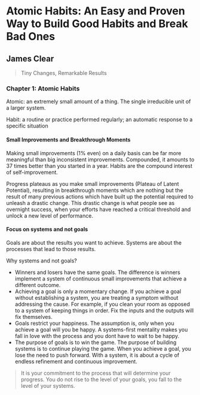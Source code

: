 # Atomic Habits: An Easy and Proven Way to Build Good Habits and Break Bad Ones

## James Clear

> Tiny Changes, Remarkable Results

### Chapter 1: Atomic Habits

Atomic: an extremely small amount of a thing. The single irreducible unit of a larger system.

Habit: a routine or practice performed regularly; an automatic response to a specific situation

#### Small Improvements and Breakthrough Moments

Making small improvements (1% even) on a daily basis can be far more meaningful than big inconsistent improvements. Compounded, it amounts to 37 times better than you started in a year. Habits are the compound interest of self-improvement.

Progress plateaus as you make small improvements (Plateau of Latent Potential), resulting in breakthrough moments which are nothing but the result of many previous actions which have built up the potential required to unleash a drastic change. This drastic change is what people see as overnight success, when your efforts have reached a critical threshold and unlock a new level of performance.

#### Focus on systems and not goals

Goals are about the results you want to achieve. Systems are about the processes that lead to those results.

Why systems and not goals?

- Winners and losers have the same goals. The difference is winners implement a system of continuous small improvements that achieve a different outcome.
- Achieving a goal is only a momentary change. If you achieve a goal without establishing a system, you are treating a symptom without addressing the cause. For example, if you clean your room as opposed to a system of keeping things in order. Fix the inputs and the outputs will fix themselves.
- Goals restrict your happiness. The assumption is, only when you achieve a goal will you be happy. A systems-first mentality makes you fall in love with the process and you dont have to wait to be happy.
- The purpose of goals is to win the game. The purpose of building systems is to continue playing the game. When you achieve a goal, you lose the need to push forward. With a system, it is about a cycle of endless refinement and continuous improvement.

> It is your commitment to the process that will determine your progress. You do not rise to the level of your goals, you fall to the level of your systems.
